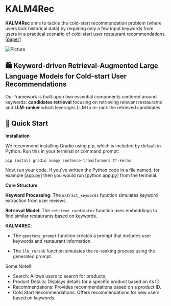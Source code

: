 
# KALM4Rec

**KALM4Rec** aims to tackle  the cold-start recommendation problem (where users lack historical data) by requiring only a few input keywords from users in a practical scenario of cold-start user restaurant recommendations. [[paper]](https://arxiv.org/pdf/2405.19612) 

![Picture](https://github.com/user-attachments/assets/2a0abebb-e43a-4816-8c26-be64a7071623)


## 🛍️ Keyword-driven Retrieval-Augmented Large Language Models for Cold-start User Recommendations

 Our framework is built upon two essential components centered around keywords: **candidates retrieval** focusing on retrieving relevant restaurants and **LLM-ranker** which leverages LLM to re-rank the retrieved candidates.
 
 ## 🚀 Quick Start
 **Installation**
 
  We recommend installing Gradio using pip, which is included by default in Python. Run this in your terminal or command prompt:
 
   ``` 
   pip install gradio numpy sentence-transformers tf-keras
   ```
Now, run your code. If you've written the Python code in a file named, for example [app.py] then you would run [python app.py] from the terminal.

**Core Structure**

**Keyword Processing**: The `extract_keywords` function simulates keyword extraction from user reviews.

**Retrieval Model**: The `retrieve_candidates` function uses embeddings to find similar restaurants based on keywords.

**KALM4REC**:
 - The `generate_prompt` function creates a prompt that includes user keywords and restaurant information.

 - The `llm_rerank` function simulates the re-ranking process using the generated prompt.


Some Note!!!
- Search: Allows users to search for products.
- Product Details: Displays details for a specific product based on its ID.
- Recommendations: Provides recommendations based on a product ID.
- Cold Start Recommendations: Offers recommendations for new users based on keywords.
